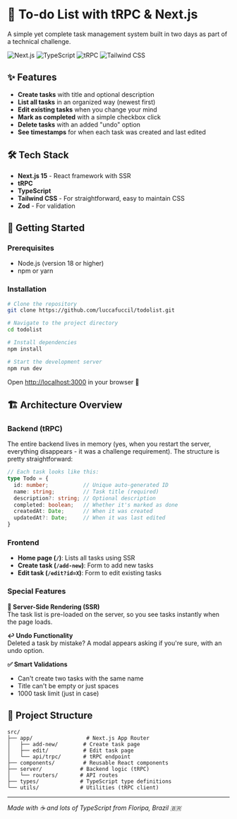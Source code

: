 # 📝 To-do List with tRPC & Next.js

A simple yet complete task management system built in two days as part of a technical challenge.

![Next.js](https://img.shields.io/badge/Next.js-15-black?style=for-the-badge&logo=next.js)
![TypeScript](https://img.shields.io/badge/TypeScript-007ACC?style=for-the-badge&logo=typescript&logoColor=white)
![tRPC](https://img.shields.io/badge/tRPC-2596BE?style=for-the-badge&logo=trpc&logoColor=white)
![Tailwind CSS](https://img.shields.io/badge/Tailwind_CSS-38B2AC?style=for-the-badge&logo=tailwind-css&logoColor=white)

## ✨ Features

- **Create tasks** with title and optional description
- **List all tasks** in an organized way (newest first)
- **Edit existing tasks** when you change your mind
- **Mark as completed** with a simple checkbox click
- **Delete tasks** with an added "undo" option
- **See timestamps** for when each task was created and last edited

## 🛠️ Tech Stack

- **Next.js 15** - React framework with SSR
- **tRPC**
- **TypeScript**
- **Tailwind CSS** - For straightforward, easy to maintain CSS
- **Zod** - For validation

## 🚀 Getting Started

### Prerequisites
- Node.js (version 18 or higher)
- npm or yarn

### Installation

```bash
# Clone the repository
git clone https://github.com/luccafuccil/todolist.git

# Navigate to the project directory
cd todolist

# Install dependencies
npm install

# Start the development server
npm run dev
```

Open [http://localhost:3000](http://localhost:3000) in your browser 🎉

## 🏗️ Architecture Overview

### Backend (tRPC)
The entire backend lives in memory (yes, when you restart the server, everything disappears - it was a challenge requirement). The structure is pretty straightforward:

```typescript
// Each task looks like this:
type Todo = {
  id: number;           // Unique auto-generated ID
  name: string;         // Task title (required)
  description?: string; // Optional description
  completed: boolean;   // Whether it's marked as done
  createdAt: Date;      // When it was created
  updatedAt?: Date;     // When it was last edited
}
```

### Frontend
- **Home page (`/`)**: Lists all tasks using SSR
- **Create task (`/add-new`)**: Form to add new tasks
- **Edit task (`/edit?id=X`)**: Form to edit existing tasks

### Special Features

**🔄 Server-Side Rendering (SSR)**  
The task list is pre-loaded on the server, so you see tasks instantly when the page loads.

**↩️ Undo Functionality**  
Deleted a task by mistake? A modal appears asking if you're sure, with an undo option.

**✅ Smart Validations**  
- Can't create two tasks with the same name
- Title can't be empty or just spaces
- 1000 task limit (just in case)

## 📁 Project Structure

```
src/
├── app/                 # Next.js App Router
│   ├── add-new/        # Create task page
│   ├── edit/           # Edit task page
│   └── api/trpc/       # tRPC endpoint
├── components/         # Reusable React components
├── server/            # Backend logic (tRPC)
│   └── routers/       # API routes
├── types/             # TypeScript type definitions
└── utils/             # Utilities (tRPC client)
```

---

*Made with ☕ and lots of TypeScript from Floripa, Brazil 🇧🇷*

